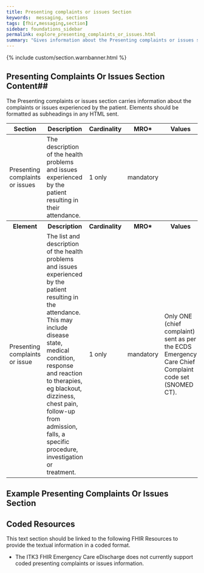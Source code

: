 ```yaml
---
title: Presenting complaints or issues Section
keywords:  messaging, sections
tags: [fhir,messaging,section]
sidebar: foundations_sidebar
permalink: explore_presenting_complaints_or_issues.html
summary: "Gives information about the Presenting complaints or issues section"
---
```


{% include custom/section.warnbanner.html %}

## Presenting Complaints Or Issues Section Content##
The Presenting complaints or issues section carries information about the complaints or issues experienced by the patient. Elements should be formatted as subheadings in any HTML sent.

<table style="width:100%;max-width: 100%;">
	<thead>
		<tr>
			<th width="18%">Section</th>
			<th width="30%">Description</th>
			<th width="11%">Cardinality</th>
			<th width="11%">MRO*</th>
			<th width="30%">Values</th>
		</tr>
	</thead>
 <tbody>
  <tr>
   <td>Presenting complaints or issues</td>
   <td>The description of the health problems and issues experienced by the patient resulting in their attendance.</td>
   <td>1 only</td>
   <td>mandatory</td>
   <td>&nbsp;</td>
  </tr>
		<tr>
			<th>Element</th>
			<th>Description</th>
			<th>Cardinality</th>
			<th>MRO*</th>
			<th>Values</th>
		</tr>
  <tr>
   <td>Presenting complaints or issue</td>
   <td>The list and description of the health problems and issues experienced by the patient resulting in the attendance. This may include disease state, medical condition, response and reaction to therapies, eg blackout, dizziness, chest pain, follow-up from admission, falls, a specific procedure, investigation or treatment.</td>
   <td>1 only</td>
   <td>mandatory</td>
   <td>Only ONE (chief complaint) sent as per the ECDS Emergency Care Chief Complaint code set (SNOMED CT).</td>
  </tr>
 </tbody>
</table>

## Example Presenting Complaints Or Issues Section ##

<script src="https://gist.github.com/IOPS-DEV/cec203cc480ab3a7977f281c68d96461.js"></script>

## Coded Resources ##

This text section should be linked to the following FHIR Resources to provide the textual information in a coded format.

- The ITK3 FHIR Emergency Care eDischarge does not currently support coded presenting complaints or issues information.






